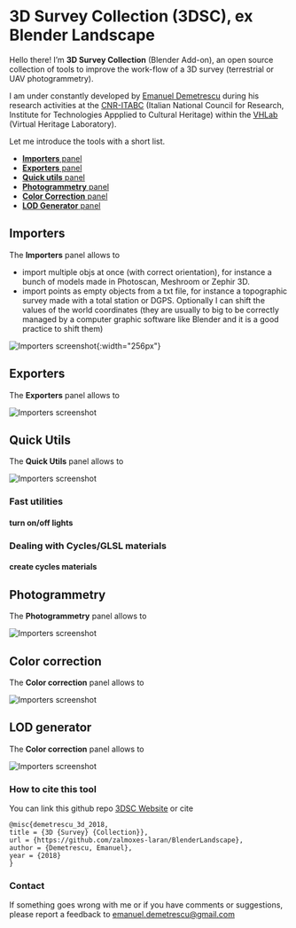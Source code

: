 # 3D Survey Collection (3DSC), ex Blender Landscape

Hello there! I’m **3D Survey Collection** (Blender Add-on), an open source collection of tools to improve the work-flow of a 3D survey (terrestrial or UAV photogrammetry). 

I am under constantly developed by [Emanuel Demetrescu](http://www.itabc.cnr.it/team/emanuel-demetrescu) during his research activities at the [CNR-ITABC](http://www.itabc.cnr.it) (Italian National Council for Research, Institute for Technologies Appplied to Cultural Heritage) within the [VHLab](http://www.itabc.cnr.it/pagine/vh-lab) (Virtual Heritage Laboratory).

Let me introduce the tools with a short list.

* [**Importers** panel](#importers-pane)
* [**Exporters** panel](#exporters-pane)
* [**Quick utils** panel](#quick_utils-pane)
* [**Photogrammetry** panel](#photogrammetry_tool-pane)
* [**Color Correction** panel](#color_correction_tool-pane)
* [**LOD Generator** panel](#LOD_generator-pane)

## <a name="importers-pane"></a>Importers

The **Importers** panel allows to

* import multiple objs at once (with correct orientation), for instance a bunch of models made in Photoscan, Meshroom or Zephir 3D.
* import points as empty objects from a txt file, for instance a topographic survey made with a total station or DGPS. Optionally I can shift the values of the world coordinates (they are usually to big to be correctly managed by a computer graphic software like Blender and it is a good practice to shift them)

![Importers screenshot](https://raw.githubusercontent.com/zalmoxes-laran/BlenderLandscape/master/README_images/Importers_139.png){:width="256px"}

## <a name="exporters-pane"></a>Exporters

The **Exporters** panel allows to

![Importers screenshot](https://raw.githubusercontent.com/zalmoxes-laran/BlenderLandscape/master/README_images/Exporters_139.png)

## <a name="quick_utils-pane"></a>Quick Utils

The **Quick Utils** panel allows to

![Importers screenshot](https://raw.githubusercontent.com/zalmoxes-laran/BlenderLandscape/master/README_images/Quick_utils_139.png)

### Fast utilities
#### turn on/off lights

### Dealing with Cycles/GLSL materials
#### create cycles materials


## <a name="photogrammetry_tool-pane"></a>Photogrammetry

The **Photogrammetry** panel allows to

![Importers screenshot](https://raw.githubusercontent.com/zalmoxes-laran/BlenderLandscape/master/README_images/Photogrammetry_tool_139.png)

## <a name="color_correction_tool-pane"></a>Color correction

The **Color correction** panel allows to

![Importers screenshot](https://raw.githubusercontent.com/zalmoxes-laran/BlenderLandscape/master/README_images/Color_correction_tool_139.png)

## <a name="LOD_generator-pane"></a>LOD generator

The **Color correction** panel allows to

![Importers screenshot](https://raw.githubusercontent.com/zalmoxes-laran/BlenderLandscape/master/README_images/LOD_generator_139.png)

### How to cite this tool

You can link this github repo [3DSC Website](https://github.com/zalmoxes-laran/BlenderLandscape "Title") or cite

	@misc{demetrescu_3d_2018,
	title = {3D {Survey} {Collection}},
	url = {https://github.com/zalmoxes-laran/BlenderLandscape},
	author = {Demetrescu, Emanuel},
	year = {2018}
	}

### Contact
If something goes wrong with me or if you have comments or suggestions, please report a feedback to <emanuel.demetrescu@gmail.com> 


